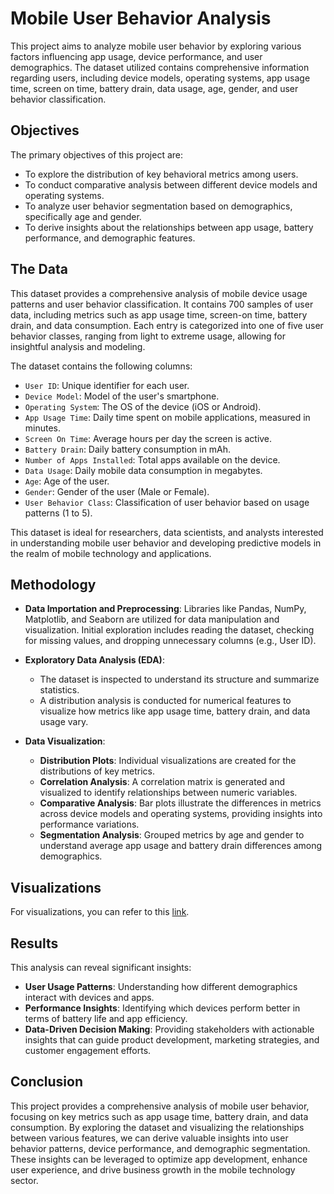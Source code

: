 # Mobile User Behavior Analysis

This project aims to analyze mobile user behavior by exploring various factors influencing app usage, device performance, and user demographics. The dataset utilized contains comprehensive information regarding users, including device models, operating systems, app usage time, screen on time, battery drain, data usage, age, gender, and user behavior classification.

## Objectives

The primary objectives of this project are:

- To explore the distribution of key behavioral metrics among users.
- To conduct comparative analysis between different device models and operating systems.
- To analyze user behavior segmentation based on demographics, specifically age and gender.
- To derive insights about the relationships between app usage, battery performance, and demographic features.

## The Data

This dataset provides a comprehensive analysis of mobile device usage patterns and user behavior classification. It contains 700 samples of user data, including metrics such as app usage time, screen-on time, battery drain, and data consumption. Each entry is categorized into one of five user behavior classes, ranging from light to extreme usage, allowing for insightful analysis and modeling.

The dataset contains the following columns:

- `User ID`: Unique identifier for each user.
- `Device Model`: Model of the user's smartphone.
- `Operating System`: The OS of the device (iOS or Android).
- `App Usage Time`: Daily time spent on mobile applications, measured in minutes.
- `Screen On Time`: Average hours per day the screen is active.
- `Battery Drain`: Daily battery consumption in mAh.
- `Number of Apps Installed`: Total apps available on the device.
- `Data Usage`: Daily mobile data consumption in megabytes.
- `Age`: Age of the user.
- `Gender`: Gender of the user (Male or Female).
- `User Behavior Class`: Classification of user behavior based on usage patterns (1 to 5).
  
This dataset is ideal for researchers, data scientists, and analysts interested in understanding mobile user behavior and developing predictive models in the realm of mobile technology and applications.

## Methodology

- **Data Importation and Preprocessing**: Libraries like Pandas, NumPy, Matplotlib, and Seaborn are utilized for data manipulation and visualization. Initial exploration includes reading the dataset, checking for missing values, and dropping unnecessary columns (e.g., User ID).

- **Exploratory Data Analysis (EDA)**:

  - The dataset is inspected to understand its structure and summarize statistics.
  - A distribution analysis is conducted for numerical features to visualize how metrics like app usage time, battery drain, and data usage vary.

- **Data Visualization**:

  - **Distribution Plots**: Individual visualizations are created for the distributions of key metrics.
  - **Correlation Analysis**: A correlation matrix is generated and visualized to identify relationships between numeric variables.
  - **Comparative Analysis**: Bar plots illustrate the differences in metrics across device models and operating systems, providing insights into performance variations.
  - **Segmentation Analysis**: Grouped metrics by age and gender to understand average app usage and battery drain differences among demographics.

## Visualizations

For visualizations, you can refer to this [link](https://learn.aelluminate.com/projects/data-science/projects/mobile-user-behavior-analysis).

## Results

This analysis can reveal significant insights:

- **User Usage Patterns**: Understanding how different demographics interact with devices and apps.
- **Performance Insights**: Identifying which devices perform better in terms of battery life and app efficiency.
- **Data-Driven Decision Making**: Providing stakeholders with actionable insights that can guide product development, marketing strategies, and customer engagement efforts.

## Conclusion

This project provides a comprehensive analysis of mobile user behavior, focusing on key metrics such as app usage time, battery drain, and data consumption. By exploring the dataset and visualizing the relationships between various features, we can derive valuable insights into user behavior patterns, device performance, and demographic segmentation. These insights can be leveraged to optimize app development, enhance user experience, and drive business growth in the mobile technology sector.